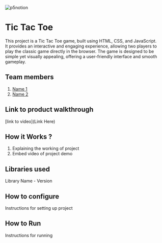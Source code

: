 

![p5notion](https://github.com/user-attachments/assets/51c7453c-b15a-4452-91fa-f42c1c9bf975)



# Tic Tac Toe
This project is a Tic Tac Toe game, built using HTML, CSS, and JavaScript. It provides an interactive and engaging experience, allowing two players to play the classic game directly in the browser. The game is designed to be simple yet visually appealing, offering a user-friendly interface and smooth gameplay.
## Team members
1. [Name 1](https://github.com/TH-Activities/saturday-hack-night-template)
2. [Name 2](https://github.com/TH-Activities/saturday-hack-night-template)
## Link to product walkthrough
[link to video](Link Here)
## How it Works ?
1. Explaining the working of project
2. Embed video of project demo
## Libraries used
Library Name - Version
## How to configure
Instructions for setting up project
## How to Run
Instructions for running
